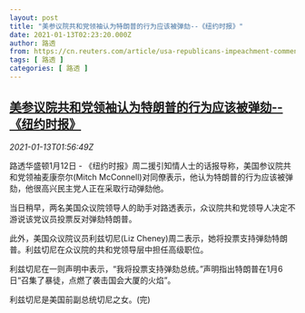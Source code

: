 ```yaml
---
layout: post
title: "美参议院共和党领袖认为特朗普的行为应该被弹劾--《纽约时报》"
date: 2021-01-13T02:23:20.000Z
author: 路透
from: https://cn.reuters.com/article/usa-republicans-impeachment-comments-011-idCNKBS29I070
tags: [ 路透 ]
categories: [ 路透 ]
---
```

<!--1610504600000-->
[美参议院共和党领袖认为特朗普的行为应该被弹劾--《纽约时报》](https://cn.reuters.com/article/usa-republicans-impeachment-comments-011-idCNKBS29I070)
------

<div>
<div><i>2021-01-13T01:56:49Z</i></div><p>路透华盛顿1月12日 - 《纽约时报》周二援引知情人士的话报导称，美国参议院共和党领袖麦康奈尔(Mitch McConnell)对同僚表示，他认为特朗普的行为应该被弹劾，他很高兴民主党人正在采取行动弹劾他。</p><p>当日稍早，两名美国众议院领导人的助手对路透表示，众议院共和党领导人决定不游说该党议员投票反对弹劾特朗普。</p><p>此外，美国众议院议员利兹切尼(Liz Cheney)周二表示，她将投票支持弹劾特朗普。利兹切尼在众议院的共和党领导层中担任高级职位。</p><p>利兹切尼在一则声明中表示，“我将投票支持弹劾总统。”声明指出特朗普在1月6日“召集了暴徒，点燃了袭击国会大厦的火焰”。</p><p>利兹切尼是美国前副总统切尼之女。(完)</p>
</div>
